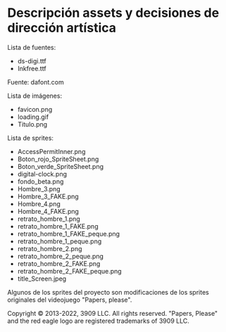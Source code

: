 # Descripción assets y decisiones de dirección artística
Lista de fuentes:
- ds-digi.ttf
- Inkfree.ttf

Fuente: dafont.com

Lista de imágenes:
- favicon.png
- loading.gif
- Titulo.png

Lista de sprites:
- AccessPermitInner.png
- Boton_rojo_SpriteSheet.png
- Boton_verde_SpriteSheet.png
- digital-clock.png
- fondo_beta.png
- Hombre_3.png
- Hombre_3_FAKE.png
- Hombre_4.png
- Hombre_4_FAKE.png
- retrato_hombre_1.png
- retrato_hombre_1_FAKE.png
- retrato_hombre_1_FAKE_peque.png 
- retrato_hombre_1_peque.png
- retrato_hombre_2.png
- retrato_hombre_2_peque.png
- retrato_hombre_2_FAKE.png
- retrato_hombre_2_FAKE_peque.png
- title_Screen.jpeg

Algunos de los sprites del proyecto son modificaciones de los sprites originales del videojuego "Papers, please".

Copyright © 2013-2022, 3909 LLC. All rights reserved.
"Papers, Please" and the red eagle logo are registered trademarks of 3909 LLC.
